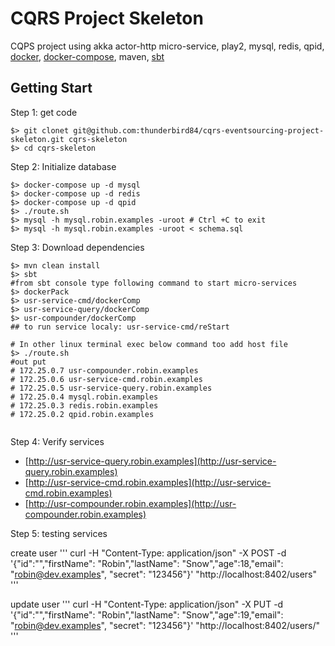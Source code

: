 # CQRS Project Skeleton
 CQPS project using akka actor-http micro-service, play2, mysql, redis, qpid, [docker](https://docs.docker.com/engine/installation/), [docker-compose](https://docs.docker.com/compose/install/), maven, [sbt](http://www.scala-sbt.org/0.13/docs/Installing-sbt-on-Linux.html)
 
## Getting Start
Step 1: get code
```
$> git clonet git@github.com:thunderbird84/cqrs-eventsourcing-project-skeleton.git cqrs-skeleton
$> cd cqrs-skeleton  
```
Step 2: Initialize database
```
$> docker-compose up -d mysql
$> docker-compose up -d redis
$> docker-compose up -d qpid
$> ./route.sh
$> mysql -h mysql.robin.examples -uroot # Ctrl +C to exit
$> mysql -h mysql.robin.examples -uroot < schema.sql
```

Step 3: Download dependencies
```
$> mvn clean install
$> sbt
#from sbt console type following command to start micro-services
$> dockerPack
$> usr-service-cmd/dockerComp
$> usr-service-query/dockerComp
$> usr-compounder/dockerComp
## to run service localy: usr-service-cmd/reStart

# In other linux terminal exec below command too add host file
$> ./route.sh
#out put
# 172.25.0.7 usr-compounder.robin.examples
# 172.25.0.6 usr-service-cmd.robin.examples
# 172.25.0.5 usr-service-query.robin.examples
# 172.25.0.4 mysql.robin.examples
# 172.25.0.3 redis.robin.examples
# 172.25.0.2 qpid.robin.examples
 
```
Step 4: Verify services

* [http://usr-service-query.robin.examples](http://usr-service-query.robin.examples)
* [http://usr-service-cmd.robin.examples](http://usr-service-cmd.robin.examples)
* [http://usr-compounder.robin.examples](http://usr-compounder.robin.examples)

Step 5: testing services

create user
'''
curl -H "Content-Type: application/json" -X POST -d '{"id":"","firstName": "Robin","lastName": "Snow","age":18,"email": "robin@dev.examples", "secret": "123456"}' "http://localhost:8402/users" 
'''

update user
'''
curl -H "Content-Type: application/json" -X PUT -d '{"id":"<id>","firstName": "Robin","lastName": "Snow","age":19,"email": "robin@dev.examples", "secret": "123456"}' "http://localhost:8402/users/<id>" 
'''
 
 

